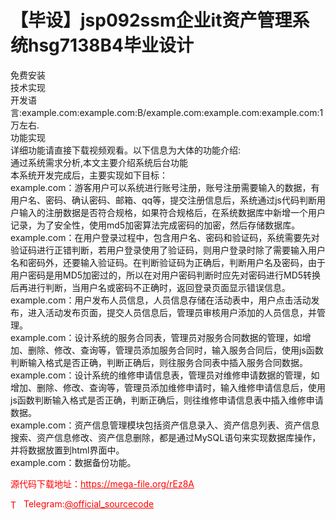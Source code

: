 # 【毕设】jsp092ssm企业it资产管理系统hsg7138B4毕业设计

免费安装<br>技术实现<br>开发语言:example.com:example.com:B/example.com:example.com:example.com:1万左右.<br>功能实现<br>详细功能请直接下载视频观看。以下信息为大体的功能介绍:<br>通过系统需求分析,本文主要介绍系统后台功能<br>本系统开发完成后，主要实现如下目标：<br>example.com：游客用户可以系统进行账号注册，账号注册需要输入的数据，有用户名、密码、确认密码、邮箱、qq等，提交注册信息后，系统通过js代码判断用户输入的注册数据是否符合规格，如果符合规格后，在系统数据库中新增一个用户记录，为了安全性，使用md5加密算法完成密码的加密，然后存储数据库。<br>example.com：在用户登录过程中，包含用户名、密码和验证码，系统需要先对验证码进行正错判断，若用户登录使用了验证码，则用户登录时除了需要输入用户名和密码外，还要输入验证码。在判断验证码为正确后，判断用户名及密码，由于用户密码是用MD5加密过的，所以在对用户密码判断时应先对密码进行MD5转换后再进行判断，当用户名或密码不正确时，返回登录页面显示错误信息。<br>example.com：用户发布人员信息，人员信息存储在活动表中，用户点击活动发布，进入活动发布页面，提交人员信息后，管理员审核用户添加的人员信息，并管理。<br>example.com：设计系统的服务合同表，管理员对服务合同数据的管理，如增加、删除、修改、查询等，管理员添加服务合同时，输入服务合同后，使用js函数判断输入格式是否正确，判断正确后，则往服务合同表中插入服务合同数据。<br>example.com：设计系统的维修申请信息表，管理员对维修申请数据的管理，如增加、删除、修改、查询等，管理员添加维修申请时，输入维修申请信息后，使用js函数判断输入格式是否正确，判断正确后，则往维修申请信息表中插入维修申请数据。<br>example.com：资产信息管理模块包括资产信息录入、资产信息列表、资产信息搜索、资产信息修改、资产信息删除，都是通过MySQL语句来实现数据库操作，并将数据放置到html界面中。<br>example.com：数据备份功能。<br>


<p style="color: red;">源代码下载地址：<a href="https://mega-file.org/rEz8A" style="color: red;">https://mega-file.org/rEz8A</a></p><p style="color: red;"><img src="https://cdn-icons-png.flaticon.com/512/2111/2111646.png" alt="Telegram Icon" style="width: 16px; vertical-align: middle; margin-right: 5px;">Telegram:<a href="https://t.me/official_sourcecode" style="color: red;">@official_sourcecode</a></p>